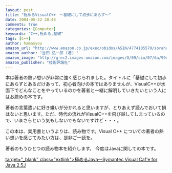 ```yaml
---
layout: post
title: "極めるVisualC++　〜基礎にして初歩にあらず〜"
date: 2004-05-22 20:48
comments: true
categories: [Computer]
keywords: "C++,極める,基礎"
tags: [C++]
author: hamasyou
amazon_url: "http://www.amazon.co.jp/exec/obidos/ASIN/4774105570/sorehabooks-22"
amazon_author: "吉田 弘一郎 (著) "
amazon_image: "http://g-ec2.images-amazon.com/images/G/09/ciu/07/6a/99d4d0920ea0fd9a206bf110.L.jpg"
amazon_publisher: "技術評論社"
---
```


本は著者の熱い想いが非常に強く感じられました。タイトルに「基礎にして初歩にあらずとあるだけあって、初心者向けの本ではありませんが、VisualC++が水面下でどんなことをやっているのかを著者と一緒に解明していきたいという人にはお薦めの本です。


<!-- more -->

著者の言葉遣いに好き嫌いが分かれると思いますが、とりあえず読んでおいて損はないと思います。ただ、時代の流れがVisualC++を飛び越してしまっているので、いまさらという気もしないでもないですけど・・・。

この本は、実用書というよりは、読み物です。Visual C++ についての著者の熱い想いを感じてみたい方は、是非ご一読を。

著者のもうひとつの読み物本を紹介します。
今度はJavaに関しての本です。

[ target="_blank" class="extlink">極めるJava―Symantec Visual Caf'e for Java 2.5J](http://www.amazon.co.jp/exec/obidos/ASIN/4774106747/sorehabooks-22)





